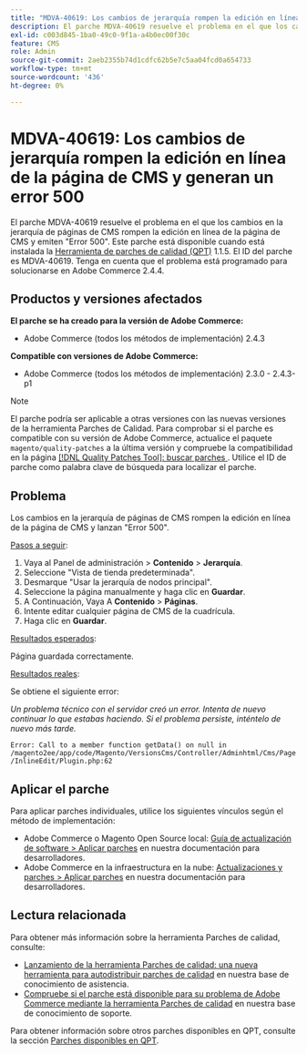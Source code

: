 ```yaml
---
title: "MDVA-40619: Los cambios de jerarquía rompen la edición en línea de la página de CMS y generan un error 500"
description: El parche MDVA-40619 resuelve el problema en el que los cambios en la jerarquía de páginas de CMS rompen la edición en línea de la página de CMS y emiten "Error 500". Este parche está disponible cuando está instalada la [Quality Patches Tool (QPT)](/help/announcements/adobe-commerce-announcements/magento-quality-patches-released-new-tool-to-self-serve-quality-patches.md) 1.1.5. El ID del parche es MDVA-40619. Tenga en cuenta que el problema está programado para solucionarse en Adobe Commerce 2.4.4.
exl-id: c003d845-1ba0-49c0-9f1a-a4b0ec00f30c
feature: CMS
role: Admin
source-git-commit: 2aeb2355b74d1cdfc62b5e7c5aa04fcd0a654733
workflow-type: tm+mt
source-wordcount: '436'
ht-degree: 0%

---
```


# MDVA-40619: Los cambios de jerarquía rompen la edición en línea de la página de CMS y generan un error 500

El parche MDVA-40619 resuelve el problema en el que los cambios en la jerarquía de páginas de CMS rompen la edición en línea de la página de CMS y emiten &quot;Error 500&quot;. Este parche está disponible cuando está instalada la [Herramienta de parches de calidad (QPT)](/help/announcements/adobe-commerce-announcements/magento-quality-patches-released-new-tool-to-self-serve-quality-patches.md) 1.1.5. El ID del parche es MDVA-40619. Tenga en cuenta que el problema está programado para solucionarse en Adobe Commerce 2.4.4.

## Productos y versiones afectados

**El parche se ha creado para la versión de Adobe Commerce:**

* Adobe Commerce (todos los métodos de implementación) 2.4.3

**Compatible con versiones de Adobe Commerce:**

* Adobe Commerce (todos los métodos de implementación) 2.3.0 - 2.4.3-p1

>[!NOTE]
>
>El parche podría ser aplicable a otras versiones con las nuevas versiones de la herramienta Parches de Calidad. Para comprobar si el parche es compatible con su versión de Adobe Commerce, actualice el paquete `magento/quality-patches` a la última versión y compruebe la compatibilidad en la página [[!DNL Quality Patches Tool]: buscar parches ](https://experienceleague.adobe.com/tools/commerce-quality-patches/index.html). Utilice el ID de parche como palabra clave de búsqueda para localizar el parche.

## Problema

Los cambios en la jerarquía de páginas de CMS rompen la edición en línea de la página de CMS y lanzan &quot;Error 500&quot;.

<u>Pasos a seguir</u>:

1. Vaya al Panel de administración > **Contenido** > **Jerarquía**.
1. Seleccione &quot;Vista de tienda predeterminada&quot;.
1. Desmarque &quot;Usar la jerarquía de nodos principal&quot;.
1. Seleccione la página manualmente y haga clic en **Guardar**.
1. A Continuación, Vaya A **Contenido** > **Páginas**.
1. Intente editar cualquier página de CMS de la cuadrícula.
1. Haga clic en **Guardar**.

<u>Resultados esperados</u>:

Página guardada correctamente.

<u>Resultados reales</u>:

Se obtiene el siguiente error:

*Un problema técnico con el servidor creó un error. Intenta de nuevo continuar lo que estabas haciendo. Si el problema persiste, inténtelo de nuevo más tarde.*

`Error: Call to a member function getData() on null in /magento2ee/app/code/Magento/VersionsCms/Controller/Adminhtml/Cms/Page/InlineEdit/Plugin.php:62`

## Aplicar el parche

Para aplicar parches individuales, utilice los siguientes vínculos según el método de implementación:

* Adobe Commerce o Magento Open Source local: [Guía de actualización de software > Aplicar parches](https://experienceleague.adobe.com/en/docs/commerce-operations/tools/quality-patches-tool/usage) en nuestra documentación para desarrolladores.
* Adobe Commerce en la infraestructura en la nube: [Actualizaciones y parches > Aplicar parches](https://experienceleague.adobe.com/en/docs/commerce-cloud-service/user-guide/develop/upgrade/apply-patches) en nuestra documentación para desarrolladores.

## Lectura relacionada

Para obtener más información sobre la herramienta Parches de calidad, consulte:

* [Lanzamiento de la herramienta Parches de calidad: una nueva herramienta para autodistribuir parches de calidad](/help/announcements/adobe-commerce-announcements/magento-quality-patches-released-new-tool-to-self-serve-quality-patches.md) en nuestra base de conocimiento de asistencia.
* [Compruebe si el parche está disponible para su problema de Adobe Commerce mediante la herramienta Parches de calidad](/help/support-tools/patches-available-in-qpt-tool/check-patch-for-magento-issue-with-magento-quality-patches.md) en nuestra base de conocimiento de soporte.

Para obtener información sobre otros parches disponibles en QPT, consulte la sección [Parches disponibles en QPT](https://support.magento.com/hc/en-us/sections/360010506631-Patches-available-in-MQP-tool-).
